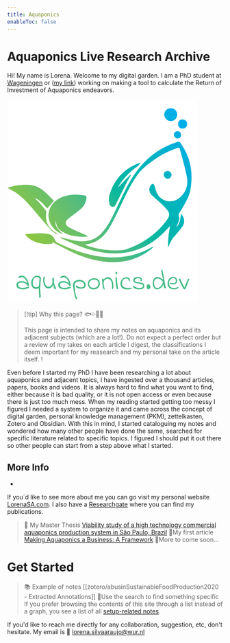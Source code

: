 ```yaml
---
title: Aquaponics
enableToc: false
---
```


# Aquaponics Live Research Archive

Hi! My name is Lorena. Welcome to my digital garden. I am a PhD student at [Wageningen](https://www.wur.nl/en/about-wur.htm) or (<a href="[Wageningen](https://www.wur.nl/en/about-wur.htm)" target="_blank">my link</a>) working on making a tool to calculate the Return of Investment of Aquaponics endeavors. 

   ![Aquaponics.dev logo](aquaponics.png)

> [!tip] Why this page? 🐟💦🍃🌱
>
>This page is intended to share my notes on aquaponics and its adjacent subjects (which are a lot!). Do not expect a perfect order but a review of my takes on each article I digest, the classifications I deem important for my reasearch and my personal take on the article itself.     !

Even before I started my PhD I have been researching a lot about aquaponics and adjacent topics, I have ingested over a thousand articles, papers, books and videos. It is always hard to find what you want to find, either because it is bad quality, or it is not open access or even because there is just too much mess. When my reading started getting too messy I figured I needed a system to organize it and came across the concept of digital garden, personal knowledge management (PKM), zettelkasten, Zotero and Obsidian. With this in mind, I started cataloguing my notes and wondered how many other people have done the same, searched for specific literature related to specific topics. I figured I should put it out there so other people can start from a step above what I started. 

## More Info
- 
If you´d like to see more about me you can go visit my personal website [LorenaSA.com](https://lorenasa.com). I also have a [Researchgate](https://www.researchgate.net/profile/Lorena-Silva-Araujo-3) where you can find my publications. 

>📓 My Master Thesis [Viability study of a high technology commercial aquaponics production system in São Paulo, Brazil](https://www.researchgate.net/publication/364368663_Viability_study_of_a_high_technology_commercial_aquaponics_production_system_in_Sao_Paulo_Brazil) 
>📗My first article [Making Aquaponics a Business: A Framework](https://www.mdpi.com/2073-4441/13/21/2978)
> 👷More to come soon...

# Get Started
> 📚 Example of notes  [[zotero/abusinSustainableFoodProduction2020 - Extracted Annotations]]
> 🔎Use the search to find something specific
> If you prefer browsing the contents of this site through a list instead of a graph, you see a list of all [setup-related notes](/tags/setup).

If you'd like to reach me directly for any collaboration, suggestion, etc, don't hesitate. My email is 📧 lorena.silvaaraujo@wur.nl


